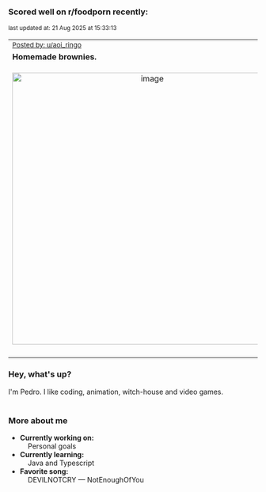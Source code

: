 ### Scored well on r/foodporn recently:

<p align="left"><sub>last updated at: 21 Aug 2025 at 15:33:13</sub></p>

|   |
| --- |
| <sub>[Posted by: u/aoi_ringo][source]</sub> |
| **Homemade brownies.** | 
|<p align="center"> <img alt="image" src="https://i.redd.it/ztx6z683pkjf1.jpeg" width="550" /> </p>|
|   |

### Hey, what's up?

I'm Pedro. I like coding, animation, witch-house and video games.<br><br>

### More about me
- **Currently working on:**  
&nbsp;&nbsp;&nbsp;&nbsp;Personal goals
- **Currently learning:**  
&nbsp;&nbsp;&nbsp;&nbsp;Java and Typescript
- **Favorite song:**  
&nbsp;&nbsp;&nbsp;&nbsp;DEVILNOTCRY — NotEnoughOfYou<br><br>

  



  
  
  
[linkedin]: https://linkedin.com/in/pedro-h-r-gomes-8a487b14a/
[gmail]: mailto:pilique11@gmail.com
[source]: https://reddit.com/r/FoodPorn/comments/1mspjg9/homemade_brownies/
[redditAPI]: https://www.reddit.com/dev/api/